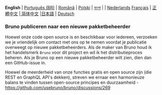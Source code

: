 **English** | [Português (BR)](docs/publishing/publishing_pt_br.md) | [Română](docs/publishing/publishing_ro.md) | [Polski](docs/publishing/publishing_pl.md) | [বাংলা](docs/publishing/publishing_bn.md) | | [Nederlands](docs/publishing/publishing_nl.md) [Français](docs/publishing/publishing_fr.md) | [正體中文](docs/publishing/publishing_zhtw.md) |[ 简体中文](docs/publishing/publishing_cn.md) |[日本語](docs/publishing/publishing_ja.md) | [Deutsch](docs/publishing/publishing_de.md)

### Bruno publiceren naar een nieuwe pakketbeheerder

Hoewel onze code open source is en beschikbaar voor iedereen, verzoeken we je vriendelijk om contact met ons op te nemen voordat je publicatie overweegt op nieuwe pakketbeheerders. Als de maker van Bruno houd ik het handelsmerk `Bruno` voor dit project en wil ik het distributieproces beheren. Als je Bruno op een nieuwe pakketbeheerder wilt zien, dien dan een GitHub-issue in.

Hoewel de meerderheid van onze functies gratis en open source zijn (die REST en GraphQL API's dekken), streven we ernaar een harmonieuze balans te vinden tussen open-source principes en duurzaamheid - https://github.com/usebruno/bruno/discussions/269
